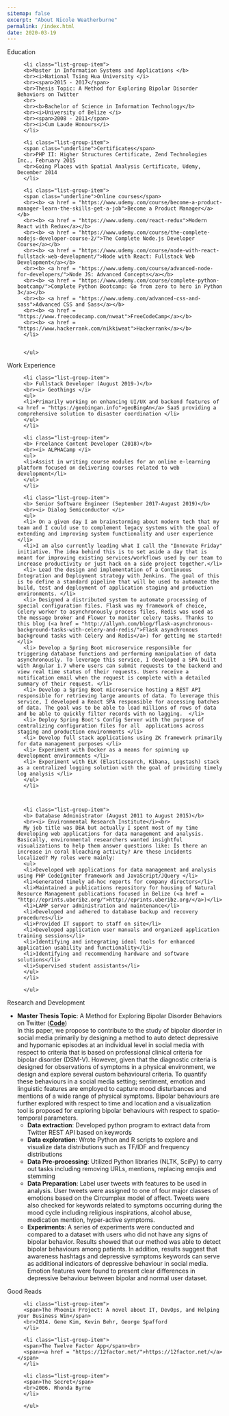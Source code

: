 ```yaml
---
sitemap: false
excerpt: "About Nicole Weatherburne"
permalink: /index.html
date: 2020-03-19
---
```


<!--<link rel="stylesheet" href="assets/css/boostrap.min.css">
<script src="https://ajax.googleapis.com/ajax/libs/jquery/1.12.4/jquery.min.js"></script>
<script src="http://maxcdn.bootstrapcdn.com/bootstrap/3.3.6/js/bootstrap.min.js"></script>-->

<div class="panel panel-primary">
      <div class="panel-heading">Education</div>
      <ul class="list-group">

      <li class="list-group-item">
      <b>Master in Information Systems and Applications </b>
      <br><i>National Tsing Hua University </i>
      <br><span>2015 - 2017</span>
      <br>Thesis Topic: A Method for Exploring Bipolar Disorder Behaviors on Twitter
      <br>
      <br><b>Bachelor of Science in Information Technology</b>
      <br><i>University of Belize </i>
      <br><span>2008 - 2011</span>
      <br><i>Cum Laude Honours</i>
      </li>

      <li class="list-group-item">
      <span class="underline">Certificates</span>
      <br>PHP II: Higher Structures Certificate, Zend Technologies Inc., February 2015
      <br>Going Places with Spatial Analysis Certificate, Udemy, December 2014
      </li>

      <li class="list-group-item">
      <span class="underline">Online courses</span>
      <br><b> <a href = "https://www.udemy.com/course/become-a-product-manager-learn-the-skills-get-a-job">Become a Product Manager</a></b>
      <br><b> <a href = "https://www.udemy.com/react-redux">Modern React with Redux</a></b>
      <br><b> <a href = "https://www.udemy.com/course/the-complete-nodejs-developer-course-2/">The Complete Node.js Developer Course</a></b>
      <br><b> <a href = "https://www.udemy.com/course/node-with-react-fullstack-web-development/">Node with React: Fullstack Web Development</a></b>
      <br><b> <a href = "https://www.udemy.com/course/advanced-node-for-developers/">Node JS: Advanced Concepts</a></b>
      <br><b> <a href = "https://www.udemy.com/course/complete-python-bootcamp/">Complete Python Bootcamp: Go from zero to hero in Python 3</a></b>
      <br><b> <a href = "https://www.udemy.com/advanced-css-and-sass">Advanced CSS and Sass</a></b>
      <br><b> <a href = "https://www.freecodecamp.com/nweat">FreeCodeCamp</a></b>
      <br><b> <a href = "https://www.hackerrank.com/nikkiweat">Hackerrank</a></b>
      </li>


      </ul>

</div>

<div class="panel panel-primary">
      <div class="panel-heading">Work Experience</div>
      <ul class="list-group">
      
      <li class="list-group-item">
      <b> Fullstack Developer (August 2019-)</b>
      <br><i> Geothings </i>
      <ul>
      <li>Primarily working on enhancing UI/UX and backend features of <a href = "https://geobingan.info">geoBingAn</a> SaaS providing a comprehensive solution to disaster coordination </li>
      </ul>
      </li>

      <li class="list-group-item">
      <b> Freelance Content Developer (2018)</b>
      <br><i> ALPHACamp </i>
      <ul>
      <li>Assist in writing course modules for an online e-learning platform focused on delivering courses related to web development</li>
      </ul>
      </li>

      <li class="list-group-item">
      <b> Senior Software Engineer (September 2017-August 2019)</b>
      <br><i> Dialog Semiconductor </i>
      <ul>
      <li> On a given day I am brainstorming about modern tech that my team and I could use to complement legacy systems with the goal of extending and improving system functionality and user experience </li>
      <li>I am also currently leading what I call the "Innovate Friday" initiative. The idea behind this is to set aside a day that is meant for improving existing services/workflows used by our team to increase productivity or just hack on a side project together.</li>
      <li> Lead the design and implementation of a Continuous Integration and Deployment strategy with Jenkins. The goal of this is to define a standard pipeline that will be used to automate the build, test and deployment of application staging and production environments. </li>
      <li> Designed a distributed system to automate processing of special configuration files. Flask was my framework of choice, Celery worker to asynchronously process files, Redis was used as the message broker and Flower to monitor celery tasks. Thanks to this blog (<a href = "http://allynh.com/blog/flask-asynchronous-background-tasks-with-celery-and-redis/">Flask asynchronous background tasks with Celery and Redis</a>) for getting me started! </li>
      <li> Develop a Spring Boot microservice responsible for triggering database functions and performing manipulation of data asynchronously. To leverage this service, I developed a SPA built with Angular 1.7 where users can submit requests to the backend and view real time status of their requests. Users receive a notification email when the request is complete with a detailed summary of their request. </li>
      <li> Develop a Spring Boot microservice hosting a REST API responsible for retrieving large amounts of data. To leverage this service, I developed a React SPA responsible for accessing batches of data. The goal was to be able to load millions of rows of data and be able to quickly filter records with no lagging.  </li>
      <li> Deploy Spring Boot's Config Server with the purpose of centralizing configuration files for all  applications across staging and production environments </li>
      <li> Develop full stack applications using ZK framework primarily for data management purposes </li>
      <li> Experiment with Docker as a means for spinning up development environments </li>
      <li> Experiment with ELK (Elasticsearch, Kibana, Logstash) stack as a centralized logging solution with the goal of providing timely log analysis </li>
      </ul>
      </li>



      <li class="list-group-item">
      <b> Database Administrator (August 2011 to August 2015)</b>
      <br><i> Environmental Research Institute</i><br>
      My job title was DBA but actually I spent most of my time developing web applications for data management and analysis. Basically, environmental researchers wanted insightful visualizations to help them answer questions like: Is there an increase in coral bleaching activity? Are these incidents localized? My roles were mainly:
      <ul>
      <li>Developed web applications for data management and analysis using PHP CodeIgniter framework and JavaScript/JQuery </li>
      <li>Generated timely ad-hoc reports for company directors</li>
      <li>Maintained a publications repository for housing of Natural Resource Management publications focused in Belize (<a href = "http://eprints.uberibz.org/">http://eprints.uberibz.org/</a>)</li>
      <li>LAMP server administration and maintenance</li>
      <li>Developed and adhered to database backup and recovery procedures</li>
      <li>Provided IT support to staff on site</li>
      <li>Developed application user manuals and organized application training sessions</li>
      <li>Identifying and integrating ideal tools for enhanced application usability and functionality</li>
      <li>Identifying and recommending hardware and software solutions</li>
      <li>Supervised student assistants</li>
      </ul>
      </li>

      </ul>

</div>

<div class="panel panel-primary">
  <div class="panel-heading">Research and Development</div>
  <ul class="list-group">

  <li class="list-group-item">
  <b>Master Thesis Topic</b>: A Method for Exploring Bipolar Disorder Behaviors on Twitter (<b><a href = "https://github.com/nweat/mental-health-research">Code</a></b>) <br>
  In this paper, we propose to contribute to the study of bipolar disorder in social media primarily by designing a method to auto detect depressive and hypomanic episodes at an individual level in social media with respect to criteria that is based on professional clinical criteria for bipolar disorder (DSM-V). However, given that the diagnostic criteria is designed for observations of symptoms in a physical environment, we design and explore several custom behavioural criteria. To quantify these behaviours in a social media setting; sentiment, emotion and linguistic features are employed to capture mood disturbances and mentions of a wide range of physical symptoms. Bipolar behaviours are further explored with respect to time and location and a visualization tool is proposed for exploring bipolar behaviours with respect to spatio-temporal parameters.  
  <ul>      
  <li><b>Data extraction</b>: Developed python program to extract data from Twitter REST API based on keywords</li>
  <li><b>Data exploration</b>: Wrote Python and R scripts to explore and visualize data distributions such as TF/IDF and frequency distributions</li>
  <li><b>Data Pre-processing</b>: Utilized Python libraries (NLTK, SciPy) to carry out tasks including removing URLs, mentions, replacing emojis and stemming</li>
  <li><b>Data Preparation</b>: Label user tweets with features to be used in analysis. User tweets were assigned to one of four major classes of emotions based on the Circumplex model of affect. Tweets were also checked for keywords related to symptoms occurring during the mood cycle including religious inspirations, alcohol abuse, medication mention, hyper-active symptoms.</li>
  <li><b>Experiments</b>:
  A series of experiments were conducted and compared to a dataset with users who did not have any signs of bipolar behavior. Results showed that our method was able to detect bipolar behaviours among patients. In addition, results suggest that awareness hashtags and depressive symptoms keywords can serve as additional indicators of depressive behaviour in social media. Emotion features were found to present clear differences in depressive behaviour between bipolar and normal user dataset.</li>
  </ul>
  </li>

  </ul>
</div>

<div class="panel panel-primary">
      <div class="panel-heading">Good Reads</div>
      <ul class="list-group">

      <li class="list-group-item">
      <span>The Phoenix Project: A novel about IT, DevOps, and Helping your Business Win</span>
      <br>2014. Gene Kim, Kevin Behr, George Spafford
      </li>

      <li class="list-group-item">
      <span>The Twelve Factor App</span><br>
      <span><a href = "https://12factor.net/">https://12factor.net/</a></span>
      </li>

      <li class="list-group-item">
      <span>The Secret</span>
      <br>2006. Rhonda Byrne
      </li>

      </ul>

</div>
